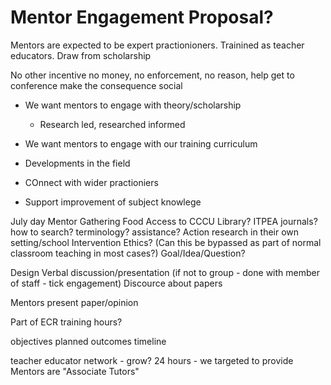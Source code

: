 
Mentor Engagement Proposal?
==========================

Mentors are expected to be expert practionioners. Trainined as teacher educators. Draw from scholarship

No other incentive
no money, no enforcement, no reason, help get to conference
make the consequence social

* We want mentors to engage with theory/scholarship
    * Research led, researched informed
* We want mentors to engage with our training curriculum
  
* Developments in the field
* COnnect with wider practioniers
* Support improvement of subject knowlege



July day
Mentor Gathering
Food
Access to CCCU Library? ITPEA journals?
    how to search? terminology? assistance?
Action research in their own setting/school
Intervention
    Ethics? (Can this be bypassed as part of normal classroom teaching in most cases?)
Goal/Idea/Question?

Design
Verbal discussion/presentation
(if not to group - done with member of staff - tick engagement)
Discource about papers

Mentors present paper/opinion

Part of ECR training hours?



objectives
planned outcomes
timeline

teacher educator network - grow?
24 hours - we targeted to provide
Mentors are "Associate Tutors"

